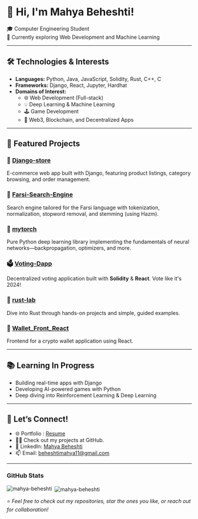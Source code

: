 # 👋 Hi, I'm Mahya Beheshti!

🎓 Computer Engineering Student  
🌱 Currently exploring Web Development and Machine Learning

---

## 🛠️ Technologies & Interests

- **Languages:** Python, Java, JavaScript, Solidity, Rust, C++, C
- **Frameworks:** Django, React, Jupyter, Hardhat
- **Domains of Interest:**
  - 🌐 Web Development (Full-stack)
  - 💡 Deep Learning & Machine Learning
  - 🕹️ Game Development
  - 🔐 Web3, Blockchain, and Decentralized Apps

---

## 📌 Featured Projects

### 🛒 [Django-store](https://github.com/mahya-beheshti/Django-store)  
E-commerce web app built with Django, featuring product listings, category browsing, and order management.

### 🔦 [Farsi-Search-Engine](https://github.com/mahya-beheshti/Farsi-Search-Engine)  
Search engine tailored for the Farsi language with tokenization, normalization, stopword removal, and stemming (using Hazm).

### 🧠 [mytorch](https://github.com/mahya-beheshti/mytorch)  
Pure Python deep learning library implementing the fundamentals of neural networks—backpropagation, optimizers, and more.

### 🗳️ [Voting-Dapp](https://github.com/mahya-beheshti/Voting-Dapp)  
Decentralized voting application built with **Solidity** & **React**. Vote like it's 2024!

### 🦀 [rust-lab](https://github.com/mahya-beheshti/rust-lab)  
Dive into Rust through hands-on projects and simple, guided examples.

### 📱 [Wallet_Front_React](https://github.com/mahya-beheshti/Wallet_Front_React)  
Frontend for a crypto wallet application using React.

---

## 📚 Learning In Progress

- Building real-time apps with Django
- Developing AI-powered games with Python
- Deep diving into Reinforcement Learning & Deep Learning
---

## 🤝 Let’s Connect!

- 🌐 Portfolio : [Resume](https://mahya-beheshti.github.io)
- 👨‍💻 Check out my projects at GitHub.
- 💼 LinkedIn: [Mahya Beheshti](https://www.linkedin.com/in/mahyabeheshti)
- 📫 Email: beheshtimahya11@gmail.com

---
### **GitHub Stats**
<p align="left">
  <img align="left" src="https://github-readme-stats.vercel.app/api/top-langs?username=mahya-beheshti&show_icons=true&locale=en&layout=compact" alt="mahya-beheshti" />
</p>


<p>&nbsp;<img align="center" src="https://github-readme-stats.vercel.app/api?username=mahya-beheshti&show_icons=true&locale=en" alt="mahya-beheshti" /></p>

⭐️ *Feel free to check out my repositories, star the ones you like, or reach out for collaboration!*
